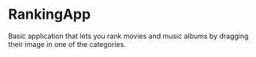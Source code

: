 # RankingApp
Basic application that lets you rank movies and music albums by dragging their image in one of the categories.
